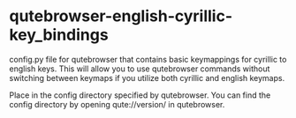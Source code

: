 # qutebrowser-english-cyrillic-key_bindings
config.py file for qutebrowser that contains basic keymappings for cyrillic to english keys. This will allow you to use qutebrowser commands without switching between keymaps if you utilize both cyrillic and english keymaps.

Place in the config directory specified by qutebrowser. You can find the config directory by opening qute://version/ in qutebrowser.
